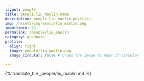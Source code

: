 ```yaml
---
layout: people
title: people.liu_maolin.name
description: people.liu_maolin.position
img: /assets/img/amuli/liu_maolin.png
importance: 24
permalink: /people/liu_maolin
category: graduate
profile:
  align: right
  image: people/liu_maolin.png
  image_circular: false # crops the image to make it circular

---
```


{% translate_file _people/liu_maolin.md %}
